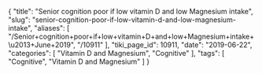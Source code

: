 {
    "title": "Senior cognition poor if low vitamin D and low Magnesium intake",
    "slug": "senior-cognition-poor-if-low-vitamin-d-and-low-magnesium-intake",
    "aliases": [
        "/Senior+cognition+poor+if+low+vitamin+D+and+low+Magnesium+intake+\u2013+June+2019",
        "/10911"
    ],
    "tiki_page_id": 10911,
    "date": "2019-06-22",
    "categories": [
        "Vitamin D and Magnesium",
        "Cognitive"
    ],
    "tags": [
        "Cognitive",
        "Vitamin D and Magnesium"
    ]
}